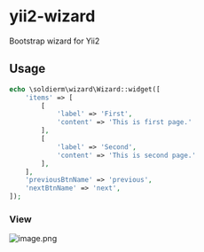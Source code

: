 # yii2-wizard
Bootstrap wizard for Yii2

## Usage
```php
echo \soldierm\wizard\Wizard::widget([
    'items' => [
        [
            'label' => 'First',
            'content' => 'This is first page.'
        ],
        [
            'label' => 'Second',
            'content' => 'This is second page.'
        ],
    ],
    'previousBtnName' => 'previous',
    'nextBtnName' => 'next',
]);
```

### View

![image.png](https://upload-images.jianshu.io/upload_images/23781488-b733a0e37881bd8a.jpg?imageMogr2/auto-orient/strip%7CimageView2/2/w/1240)